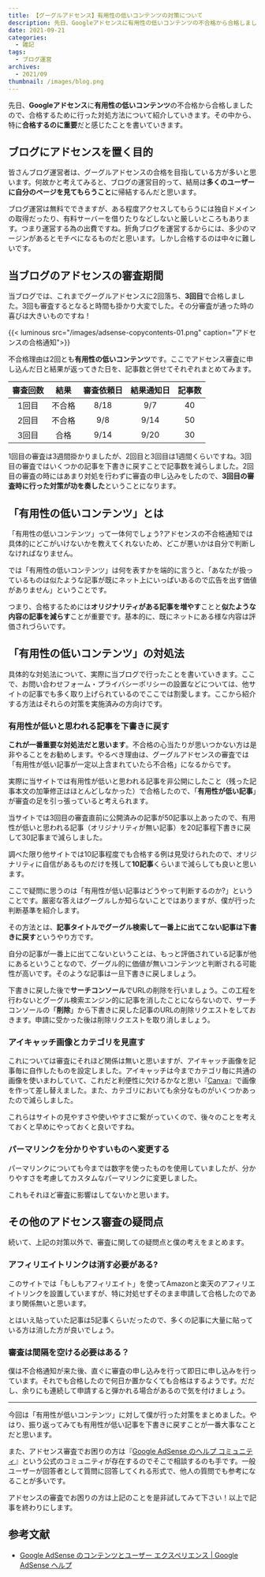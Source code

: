 ```yaml
---
title: 【グーグルアドセンス】有用性の低いコンテンツの対策について
description: 先日、Googleアドセンスに有用性の低いコンテンツの不合格から合格しましたので、合格するために行った対処方法について紹介していきます。その中から、特に合格するのに重要だと感じたことを書いていきます。
date: 2021-09-21
categories: 
  - 雑記
tags: 
  - ブログ運営
archives: 
  - 2021/09
thumbnail: /images/blog.png
---
```


先日、**Googleアドセンス**に**有用性の低いコンテンツ**の不合格から合格しましたので、合格するために行った対処方法について紹介していきます。その中から、特に**合格するのに重要**だと感じたことを書いていきます。

## ブログにアドセンスを置く目的

皆さんブログ運営者は、グーグルアドセンスの合格を目指している方が多いと思います。何故かと考えてみると、ブログの運営目的って、結局は**多くのユーザーに自分のページを見てもらうこと**に帰結するんだと思います。

ブログ運営は無料でできますが、ある程度アクセスしてもらうには独自ドメインの取得だったり、有料サーバーを借りたりなどしないと厳しいところもあります。つまり運営する為の出費ですね。折角ブログを運営するからには、多少のマージンがあるとモチベになるものだと思います。しかし合格するのは中々に難しいです。

## 当ブログのアドセンスの審査期間

当ブログでは、これまでグーグルアドセンスに2回落ち、**3回目**で合格しました。3回も審査するとなると時間も掛かり大変でした。その分審査が通った時の喜びは大きいものですね！

{{< luminous src="/images/adsense-copycontents-01.png" caption="アドセンスの合格通知">}}

不合格理由は2回とも**有用性の低いコンテンツ**です。ここでアドセンス審査に申し込んだ日と結果が返ってきた日を、記事数と併せてそれぞれまとめてみます。

|審査回数|結果|審査依頼日|結果通知日|記事数|
| :---: | :---: | :---: | :---: | :---: |
|1回目|不合格|8/18|9/7|40|
|2回目|不合格|9/8|9/14|50|
|3回目|合格|9/14|9/20|30|

1回目の審査は3週間掛かりましたが、2回目と3回目は1週間くらいですね。3回目の審査ではいくつかの記事を下書きに戻すことで記事数を減らしました。2回目の審査の時にはあまり対処を行わずに審査の申し込みをしたので、**3回目の審査時に行った対策が功を奏した**ということになります。

## 「有用性の低いコンテンツ」とは

「有用性の低いコンテンツ」って一体何でしょう?アドセンスの不合格通知では具体的にどこがいけないかを教えてくれないため、どこが悪いかは自分で判断しなければなりません。

では「有用性の低いコンテンツ」は何を表すかを端的に言うと、「あなたが扱っているものは似たような記事が既にネット上にいっぱいあるので広告を出す価値がありません」ということです。

つまり、合格するためには**オリジナリティがある記事を増やす**ことと**似たような内容の記事を減らす**ことが重要です。基本的に、既にネットにある様な内容は評価されづらいです。

## 「有用性の低いコンテンツ」の対処法

具体的な対処法について、実際に当ブログで行ったことを書いていきます。ここで、お問い合わせフォーム・プライバシーポリシーの設置などについては、他サイトの記事でも多く取り上げられているのでここでは割愛します。ここから紹介する方法はそれらの対策を実施済みの方向けです。

### 有用性が低いと思われる記事を下書きに戻す

**これが一番重要な対処法だと思います**。不合格の心当たりが思いつかない方は是非やることをお勧めします。やるべき理由は、グーグルアドセンスの審査では「有用性が低い記事が一定以上含まれていたら不合格」になるからです。

実際に当サイトでは有用性が低いと思われる記事を非公開にしたこと（残った記事本文の加筆修正はほとんどしなかった）で合格したので、「**有用性が低い記事**」が審査の足を引っ張っていると考えられます。

当サイトでは3回目の審査直前に公開済みの記事が50記事以上あったので、有用性が低いと思われる記事（オリジナリティが無い記事）を20記事程下書きに戻して30記事まで減らしました。

調べた限り他サイトでは10記事程度でも合格する例は見受けられたので、オリジナリティに自信があるものだけを残して**10記事**くらいまで減らしても良いと思います。

ここで疑問に思うのは「有用性が低い記事はどうやって判断するのか?」ということです。厳密な答えはグーグルしか知らないことではありますが、僕が行った判断基準を紹介します。

その方法とは、**記事タイトルでグーグル検索して一番上に出てこない記事は下書きに戻す**というやり方です。

自分の記事が一番上に出てこないということは、もっと評価されている記事が他にあるということなので、グーグル的に価値が無いコンテンツと判断される可能性が高いです。そのような記事は一旦下書きに戻しましょう。

下書きに戻した後で**サーチコンソール**でURLの削除を行いましょう。この工程を行わないとグーグル検索エンジン的に記事を消したことにならないので、サーチコンソールの「**削除**」から下書きに戻した記事のURLの削除リクエストをしておきます。申請に受かった後は削除リクエストを取り消しましょう。

### アイキャッチ画像とカテゴリを見直す

これについては審査にそれほど関係は無いと思いますが、アイキャッチ画像を記事毎に自作したものを設定しました。アイキャッチは今までカテゴリ毎に共通の画像を使いまわしていて、これだと利便性に欠けるかなと思い『[Canva](https://www.canva.com/)』で画像を作って差し替えました。また、カテゴリにおいても余分なものがいくつかあったので減らしました。

これらはサイトの見やすさや使いやすさに繋がっていくので、後々のことを考えておくと早めにやっておくと良いですね。

### パーマリンクを分かりやすいものへ変更する

パーマリンクについても今までは数字を使ったものを使用していましたが、分かりやすさを考慮してカスタムなパーマリンクに変更しました。

これもそれほど審査に影響はしてないかと思います。

## その他のアドセンス審査の疑問点

続いて、上記の対策以外で、審査に関しての疑問点と僕の考えをまとめます。

### アフィリエイトリンクは消す必要がある?

このサイトでは「もしもアフィリエイト」を使ってAmazonと楽天のアフィリエイトリンクを設置していますが、特に対処せずそのまま申請して合格したのであまり関係無いと思います。

とはいえ貼っていた記事は5記事くらいだったので、多くの記事に大量に貼っている方は消した方が良いでしょう。

### 審査は間隔を空ける必要はある？

僕は不合格通知が来た後、直ぐに審査の申し込みを行って即日に申し込みを行っています。それでも合格したので何日か置かなくても合格はするようです。だだし、余りにも連続して申請すると弾かれる場合があるので気を付けましょう。

* * *

今回は「有用性が低いコンテンツ」に対して僕が行った対策をまとめました。やはり、振り返ってみても有用性が低い記事を下書きに戻すことが一番大事なことだと思います。

また、アドセンス審査でお困りの方は『[Google AdSense のヘルプ コミュニティ](https://support.google.com/adsense/community?hl=ja)』という公式のコミュニティが存在するのでそこで相談するのも手です。一般ユーザーが回答者として質問に回答してくれる形式で、他人の質問でも参考になることが多いです。

アドセンスの審査でお困りの方は上記のことを是非試してみて下さい！以上で記事を終わりにします。

## 参考文献

* [Google AdSense のコンテンツとユーザー エクスペリエンス | Google AdSense ヘルプ](https://support.google.com/adsense/answer/10015918)